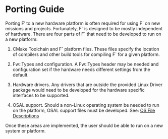# Porting Guide

Porting F′ to a new hardware platform is often required for using F´ on
new missions and projects. Fortunately, F´ is designed to be mostly
independent of hardware. There are four parts of F´ that need to be
developed to run on a new platform:

1.  CMake Toolchain and F´ platform files. These files specify the
    location of compilers and other build tools for compiling F´ for a
    given platform.

2.  Fw::Types and configuration. A Fw::Types header may be needed and
    configuration set if the hardware needs different settings from the
    default.

3.  Hardware drivers. Any drivers that are outside the provided Linux
    Driver package would need to be developed for the hardware specific
    interfaces to be supported.

4.  OSAL support. Should a non-Linux operating system be needed to run
    on the platform, OSAL support files must be developed. See: [OS File Descriptions](./os-docs.md)

Once these areas are implemented, the user should be able to run on a new system or platform.